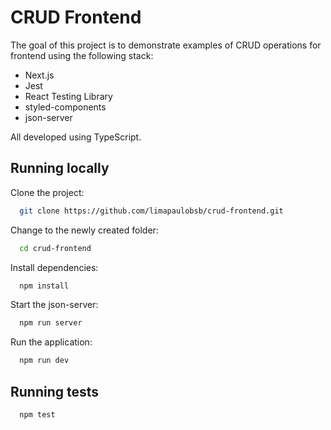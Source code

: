 # CRUD Frontend

The goal of this project is to demonstrate examples of CRUD operations for frontend using the following stack:

- Next.js
- Jest
- React Testing Library
- styled-components
- json-server

All developed using TypeScript.

## Running locally

Clone the project:

```bash
  git clone https://github.com/limapaulobsb/crud-frontend.git
```

Change to the newly created folder:

```bash
  cd crud-frontend
```

Install dependencies:

```bash
  npm install
```

Start the json-server:

```bash
  npm run server
```

Run the application:

```bash
  npm run dev
```

## Running tests

```bash
  npm test
```
